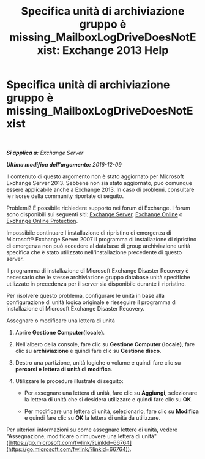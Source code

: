 ﻿---
title: 'Specifica unità di archiviazione gruppo è missing_MailboxLogDriveDoesNotExist: Exchange 2013 Help'
TOCTitle: Specifica unità di archiviazione gruppo è missing_MailboxLogDriveDoesNotExist
ms:assetid: fe210f29-60cb-4d34-877e-1356a21dc02a
ms:mtpsurl: https://technet.microsoft.com/it-it/library/ms.exch.setupreadiness.mailboxlogdrivedoesnotexist(v=EXCHG.150)
ms:contentKeyID: 50482131
ms.date: 05/22/2018
mtps_version: v=EXCHG.150
ms.translationtype: MT
---

# Specifica unità di archiviazione gruppo è missing\_MailboxLogDriveDoesNotExist

 

_**Si applica a:** Exchange Server_

_**Ultima modifica dell'argomento:** 2016-12-09_

Il contenuto di questo argomento non è stato aggiornato per Microsoft Exchange Server 2013. Sebbene non sia stato aggiornato, può comunque essere applicabile anche a Exchange 2013. In caso di problemi, consultare le risorse della community riportate di seguito.

Problemi? È possibile richiedere supporto nei forum di Exchange. I forum sono disponibili sui seguenti siti: [Exchange Server](https://go.microsoft.com/fwlink/p/?linkid=60612), [Exchange Online](https://go.microsoft.com/fwlink/p/?linkid=267542) o [Exchange Online Protection](https://go.microsoft.com/fwlink/p/?linkid=285351).

Impossibile continuare l'installazione di ripristino di emergenza di Microsoft® Exchange Server 2007 il programma di installazione di ripristino di emergenza non può accedere al database di group archiviazione unità specifica che è stato utilizzato nell'installazione precedente di questo server.

Il programma di installazione di Microsoft Exchange Disaster Recovery è necessario che le stesse archiviazione gruppo database unità specifiche utilizzate in precedenza per il server sia disponibile durante il ripristino.

Per risolvere questo problema, configurare le unità in base alla configurazione di unità logica originale e rieseguire il programma di installazione di Microsoft Exchange Disaster Recovery.

Assegnare o modificare una lettera di unità

1.  Aprire **Gestione Computer(locale)**.

2.  Nell'albero della console, fare clic su **Gestione Computer (locale)**, fare clic su **archiviazione** e quindi fare clic su **Gestione disco**.

3.  Destro una partizione, unità logiche o volume e quindi fare clic su **percorsi e lettera di unità di modifica**.

4.  Utilizzare le procedure illustrate di seguito:
    
      - Per assegnare una lettera di unità, fare clic su **Aggiungi**, selezionare la lettera di unità che si desidera utilizzare e quindi fare clic su **OK**.
    
      - Per modificare una lettera di unità, selezionarlo, fare clic su **Modifica** e quindi fare clic su **OK** la lettera di unità da utilizzare.

Per ulteriori informazioni su come assegnare lettere di unità, vedere "Assegnazione, modificare o rimuovere una lettera di unità" ([https://go.microsoft.com/fwlink/?LinkId=66764](https://go.microsoft.com/fwlink/?linkid=66764)).


